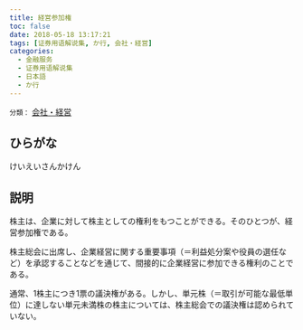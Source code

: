```yaml
---
title: 経営参加権
toc: false
date: 2018-05-18 13:17:21
tags: [证券用语解说集, か行, 会社・経営]
categories:
  - 金融服务
  - 证券用语解说集
  - 日本語
  - か行
---
```


`分類：` [会社・経営](/tags/会社・経営/)

## ひらがな

けいえいさんかけん

## 説明

株主は、企業に対して株主としての権利をもつことができる。そのひとつが、経営参加権である。

株主総会に出席し、企業経営に関する重要事項（＝利益処分案や役員の選任など）を承認することなどを通じて、間接的に企業経営に参加できる権利のことである。

通常、1株主につき1票の議決権がある。しかし、単元株（＝取引が可能な最低単位）に達しない単元未満株の株主については、株主総会での議決権は認められていない。
